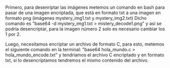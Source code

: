 Primero, para desenriptar las imágenes metemos un comando en bash para pasar de una imagen encriptada, que está en formato txt a una imagen en formato png (imágenes mystery_img1.txt y mystery_img2.txt) Dicho comando es "base64 -d mystery_img1.txt > mistery_decode1.png" y así se podría desencriptar, para la imagen número 2 solo es necesario cambiar los 1 por 2.

Luego, necesitamos encriptar un archivo de formato C, para esto, metemos el siguiente comando en la terminal: "base64 hola_mundo.c > hola_mundo_encode.txt" y tendríamos el archivo C encriptado y en formato txt, si lo desencriptamos tendremos el mismo contenido del archivo.

